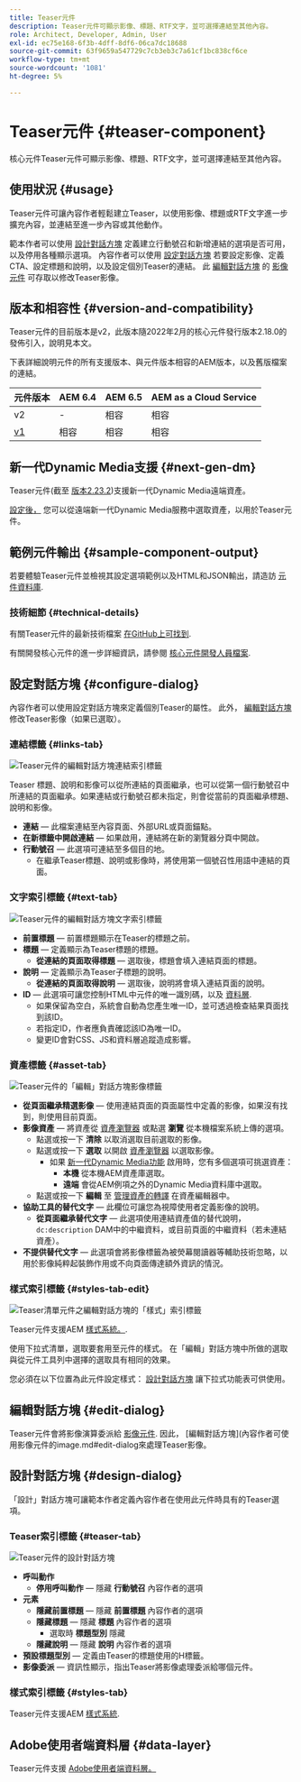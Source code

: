 ```yaml
---
title: Teaser元件
description: Teaser元件可顯示影像、標題、RTF文字，並可選擇連結至其他內容。
role: Architect, Developer, Admin, User
exl-id: ec75e168-6f3b-4dff-8df6-06ca7dc18688
source-git-commit: 63f9659a547729c7cb3eb3c7a61cf1bc838cf6ce
workflow-type: tm+mt
source-wordcount: '1081'
ht-degree: 5%

---
```


# Teaser元件 {#teaser-component}

核心元件Teaser元件可顯示影像、標題、RTF文字，並可選擇連結至其他內容。

## 使用狀況 {#usage}

Teaser元件可讓內容作者輕鬆建立Teaser，以使用影像、標題或RTF文字進一步擴充內容，並連結至進一步內容或其他動作。

範本作者可以使用 [設計對話方塊](#design-dialog) 定義建立行動號召和新增連結的選項是否可用，以及停用各種顯示選項。 內容作者可以使用 [設定對話方塊](#configure-dialog) 若要設定影像、定義CTA、設定標題和說明，以及設定個別Teaser的連結。 此 [編輯對話方塊](image.md#edit-dialog) 的 [影像元件](image.md) 可存取以修改Teaser影像。

## 版本和相容性 {#version-and-compatibility}

Teaser元件的目前版本是v2，此版本隨2022年2月的核心元件發行版本2.18.0的發佈引入，說明見本文。

下表詳細說明元件的所有支援版本、與元件版本相容的AEM版本，以及舊版檔案的連結。

| 元件版本 | AEM 6.4 | AEM 6.5 | AEM as a Cloud Service  |
|---|---|---|---|
| v2 | - | 相容 | 相容 |
| [v1](v1/teaser.md) | 相容 | 相容 | 相容 |

## 新一代Dynamic Media支援 {#next-gen-dm}

Teaser元件(截至 [版本2.23.2](/help/versions.md))支援新一代Dynamic Media遠端資產。

[設定後，](/help/developing/next-gen-dm.md) 您可以從遠端新一代Dynamic Media服務中選取資產，以用於Teaser元件。

## 範例元件輸出 {#sample-component-output}

若要體驗Teaser元件並檢視其設定選項範例以及HTML和JSON輸出，請造訪 [元件資料庫](https://adobe.com/go/aem_cmp_library_teaser).

### 技術細節 {#technical-details}

有關Teaser元件的最新技術檔案 [在GitHub上可找到](https://adobe.com/go/aem_cmp_tech_teaser_v1).

有關開發核心元件的進一步詳細資訊，請參閱 [核心元件開發人員檔案](/help/developing/overview.md).

## 設定對話方塊 {#configure-dialog}

內容作者可以使用設定對話方塊來定義個別Teaser的屬性。 此外， [編輯對話方塊](#edit-dialog) 修改Teaser影像（如果已選取）。

### 連結標籤 {#links-tab}

![Teaser元件的編輯對話方塊連結索引標籤](/help/assets/teaser-edit-links.png)

Teaser 標題、說明和影像可以從所連結的頁面繼承，也可以從第一個行動號召中所連結的頁面繼承。如果連結或行動號召都未指定，則會從當前的頁面繼承標題、說明和影像。

* **連結**  — 此檔案連結至內容頁面、外部URL或頁面錨點。
* **在新標籤中開啟連結**  — 如果啟用，連結將在新的瀏覽器分頁中開啟。
* **行動號召**  — 此選項可連結至多個目的地。
   * 在繼承Teaser標題、說明或影像時，將使用第一個號召性用語中連結的頁面。

### 文字索引標籤 {#text-tab}

![Teaser元件的編輯對話方塊文字索引標籤](/help/assets/teaser-edit-text.png)

* **前置標題**  — 前置標題顯示在Teaser的標題之前。
* **標題**  — 定義顯示為Teaser標題的標題。
   * **從連結的頁面取得標題**  — 選取後，標題會填入連結頁面的標題。
* **說明**  — 定義顯示為Teaser子標題的說明。
   * **從連結的頁面取得說明**  — 選取後，說明將會填入連結頁面的說明。
* **ID**  — 此選項可讓您控制HTML中元件的唯一識別碼，以及 [資料層](/help/developing/data-layer/overview.md).
   * 如果保留為空白，系統會自動為您產生唯一ID，並可透過檢查結果頁面找到該ID。
   * 若指定ID，作者應負責確認該ID為唯一ID。
   * 變更ID會對CSS、JS和資料層追蹤造成影響。

### 資產標籤 {#asset-tab}

![Teaser元件的「編輯」對話方塊影像標籤](/help/assets/teaser-edit-image.png)

* **從頁面繼承精選影像**  — 使用連結頁面的頁面屬性中定義的影像，如果沒有找到，則使用目前頁面。
* **影像資產**  — 將資產從 [資產瀏覽器](https://experienceleague.adobe.com/docs/experience-manager-cloud-service/sites/authoring/fundamentals/environment-tools.html) 或點選 **瀏覽** 從本機檔案系統上傳的選項。
   * 點選或按一下 **清除** 以取消選取目前選取的影像。
   * 點選或按一下 **選取** 以開啟 [資產瀏覽器](https://experienceleague.adobe.com/docs/experience-manager-cloud-service/sites/authoring/fundamentals/environment-tools.html) 以選取影像。
      * 如果 [新一代Dynamic Media功能](#next-gen-dm) 啟用時，您有多個選項可挑選資產：
         * **本機** 從本機AEM資產庫選取。
         * **遠端** 會從AEM例項之外的Dynamic Media資料庫中選取。
   * 點選或按一下 **編輯** 至 [管理資產的轉譯](https://experienceleague.adobe.com/docs/experience-manager-cloud-service/assets/manage/manage-digital-assets.html) 在資產編輯器中。
* **協助工具的替代文字**  — 此欄位可讓您為視障使用者定義影像的說明。
   * **從頁面繼承替代文字**  — 此選項使用連結資產值的替代說明， `dc:description` DAM中的中繼資料，或目前頁面的中繼資料（若未連結資產）。
* **不提供替代文字**  — 此選項會將影像標籤為被熒幕閱讀器等輔助技術忽略，以用於影像純粹起裝飾作用或不向頁面傳達額外資訊的情況。

### 樣式索引標籤 {#styles-tab-edit}

![Teaser清單元件之編輯對話方塊的「樣式」索引標籤](/help/assets/teaser-edit-styles.png)

Teaser元件支援AEM [樣式系統。](/help/get-started/authoring.md#component-styling).

使用下拉式清單，選取要套用至元件的樣式。 在「編輯」對話方塊中所做的選取與從元件工具列中選擇的選取具有相同的效果。

您必須在以下位置為此元件設定樣式： [設計對話方塊](#design-dialog) 讓下拉式功能表可供使用。

## 編輯對話方塊 {#edit-dialog}

Teaser元件會將影像演算委派給 [影像元件](image.md). 因此， [編輯對話方塊](內容作者可使用影像元件的image.md#edit-dialog來處理Teaser影像。

## 設計對話方塊 {#design-dialog}

「設計」對話方塊可讓範本作者定義內容作者在使用此元件時具有的Teaser選項。

### Teaser索引標籤 {#teaser-tab}

![Teaser元件的設計對話方塊](/help/assets/teaser-design.png)

* **呼叫動作**
   * **停用呼叫動作**  — 隱藏 **行動號召** 內容作者的選項
* **元素**
   * **隱藏前置標題**  — 隱藏 **前置標題** 內容作者的選項
   * **隱藏標題**  — 隱藏 **標題** 內容作者的選項
      * 選取時 **標題型別** 隱藏
   * **隱藏說明**  — 隱藏 **說明** 內容作者的選項
* **預設標題型別**  — 定義由Teaser的標題使用的H標籤。
* **影像委派**  — 資訊性顯示，指出Teaser將影像處理委派給哪個元件。

### 樣式索引標籤 {#styles-tab}

Teaser元件支援AEM [樣式系統](/help/get-started/authoring.md#component-styling).

## Adobe使用者端資料層 {#data-layer}

Teaser元件支援 [Adobe使用者端資料層。](/help/developing/data-layer/overview.md)

